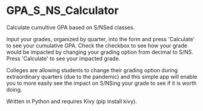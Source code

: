 # GPA_S_NS_Calculator
Calculate cumultive GPA based on S/NSed classes.

Input your grades, organized by quarter, into the form and press 'Calculate' to see your cumulative GPA.
Check the checkbox to see how your grade would be impacted by changing your grading option from decimal to S/NS.
Press 'Calculate' to see your impacted grade.

Colleges are allowing students to change their grading option during extraordinary quarters (due to the pandemic) and 
this simple app will enable you to more easily see the impact on S/NSing your grade to see if it is worth doing.

Written in Python and requires Kivy (pip install kivy).
